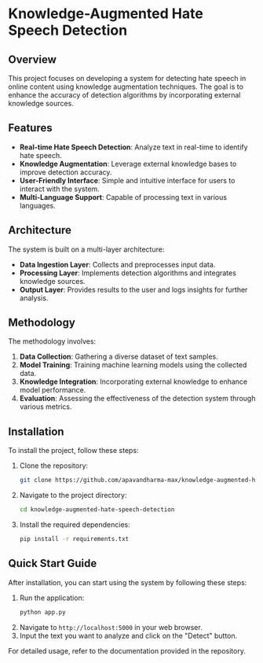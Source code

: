 # Knowledge-Augmented Hate Speech Detection

## Overview
This project focuses on developing a system for detecting hate speech in online content using knowledge augmentation techniques. The goal is to enhance the accuracy of detection algorithms by incorporating external knowledge sources.

## Features
- **Real-time Hate Speech Detection**: Analyze text in real-time to identify hate speech.
- **Knowledge Augmentation**: Leverage external knowledge bases to improve detection accuracy.
- **User-Friendly Interface**: Simple and intuitive interface for users to interact with the system.
- **Multi-Language Support**: Capable of processing text in various languages.

## Architecture
The system is built on a multi-layer architecture:
- **Data Ingestion Layer**: Collects and preprocesses input data.
- **Processing Layer**: Implements detection algorithms and integrates knowledge sources.
- **Output Layer**: Provides results to the user and logs insights for further analysis.

## Methodology
The methodology involves:
1. **Data Collection**: Gathering a diverse dataset of text samples.
2. **Model Training**: Training machine learning models using the collected data.
3. **Knowledge Integration**: Incorporating external knowledge to enhance model performance.
4. **Evaluation**: Assessing the effectiveness of the detection system through various metrics.

## Installation
To install the project, follow these steps:
1. Clone the repository:
   ```bash
   git clone https://github.com/apavandharma-max/knowledge-augmented-hate-speech-detection.git
   ```
2. Navigate to the project directory:
   ```bash
   cd knowledge-augmented-hate-speech-detection
   ```
3. Install the required dependencies:
   ```bash
   pip install -r requirements.txt
   ```

## Quick Start Guide
After installation, you can start using the system by following these steps:
1. Run the application:
   ```bash
   python app.py
   ```
2. Navigate to `http://localhost:5000` in your web browser.
3. Input the text you want to analyze and click on the "Detect" button.

For detailed usage, refer to the documentation provided in the repository.